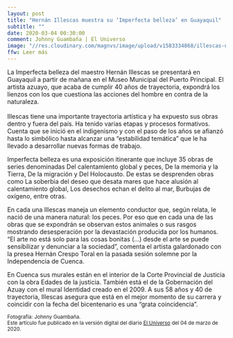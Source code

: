 ```yaml
---
layout: post
title: "Hernán Illescas muestra su ‘Imperfecta belleza’ en Guayaquil"
subtitle: ""
date: 2020-03-04 00:30:00
comment: Johnny Guambaña | El Universo
image: "//res.cloudinary.com/magnvs/image/upload/v1583334868/illescas-universo_g4wwcd.jpg"
ffw: Leer más
---
```

La Imperfecta belleza del maestro Hernán Illescas se presentará en Guayaquil a partir de mañana en el Museo Municipal del Puerto Principal. El artista azuayo, que acaba de cumplir 40 años de trayectoria, expondrá los lienzos con los que cuestiona las acciones del hombre en contra de la naturaleza.<br /><br />Illescas tiene una importante trayectoria artística y ha expuesto sus obras dentro y fuera del país. Ha tenido varias etapas y procesos formativos. Cuenta que se inició en el indigenismo y con el paso de los años se afianzó hasta lo simbólico hasta alcanzar una “estabilidad temática” que le ha llevado a desarrollar nuevas formas de trabajo.

Imperfecta belleza es una exposición itinerante que incluye 35 obras de series denominadas Del calentamiento global y peces, De la memoria y la Tierra, De la migración y Del Holocausto. De estas se desprenden obras como La soberbia del deseo que desata mares que hace alusión al calentamiento global, Los desechos echan el delito al mar, Burbujas de oxígeno, entre otras.

En cada una Illescas maneja un elemento conductor que, según relata, le nació de una manera natural: los peces. Por eso que en cada una de las obras que se expondrán se observan estos animales o sus rasgos mostrando desesperación por la devastación producida por los humanos. “El arte no está solo para las cosas bonitas (…) desde el arte se puede sensibilizar y denunciar a la sociedad”, comenta el artista galardonado con la presea Hernán Crespo Toral en la pasada sesión solemne por la Independencia de Cuenca.

En Cuenca sus murales están en el interior de la Corte Provincial de Justicia con la obra Edades de la justicia. También está el de la Gobernación del Azuay con el mural Identidad creado en el 2009. A sus 58 años y 40 de trayectoria, Illescas asegura que está en el mejor momento de su carrera y coincidir con la fecha del bicentenario es una “grata coincidencia”.

<small>Fotografía: Johnny Guambaña. <br />Este artículo fue publicado en la versión digital del diario [El Universo](//www.eluniverso.com/entretenimiento/2020/03/04/nota/7765983/hernan-illescas-muestra-su-imperfecta-belleza) del 04 de marzo de 2020.</small>
